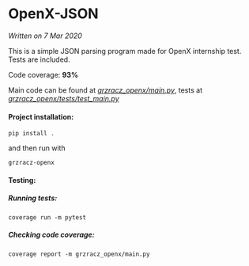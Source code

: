 # OpenX-JSON

*Written on 7 Mar 2020*

This is a simple JSON parsing program made for OpenX internship test.
Tests are included. 

Code coverage: **93%**

Main code can be found at *[grzracz_openx/main.py](grzracz_openx/main.py)*, 
tests at *[grzracz_openx/tests/test_main.py](grzracz_openx/tests/test_main.py)*

#### Project installation:

```
pip install .
```
and then run with
```
grzracz-openx
```

#### Testing:
##### Running tests:
```
coverage run -m pytest
```

##### Checking code coverage:
```
coverage report -m grzracz_openx/main.py
```
